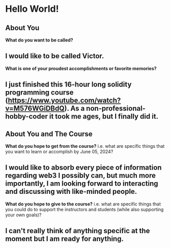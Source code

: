 # Hello World!

## About You

**What do you want to be called?**
## I would like to be called Victor.

**What is one of your proudest accomplishments or favorite memories?** 
## I just finished this 16-hour long solidity programming course (https://www.youtube.com/watch?v=M576WGiDBdQ). As a non-professional-hobby-coder it took me ages, but I finally did it.

## About You and The Course

**What do you hope to get from the course?** i.e. what are specific things that you want to learn or accomplish by June 05, 2024?
## I would like to absorb every piece of information regarding web3 I possibly can, but much more importantly, I am looking forward to interacting and discussing with like-minded people.

**What do you hope to give to the course?** i.e. what are specific things that you could do to support the instructors and students (while also supporting your own goals)? 
## I can't really think of anything specific at the moment but I am ready for anything.

